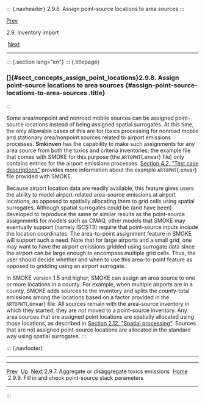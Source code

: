 ::: {.navheader}
2.9.8. Assign point-source locations to area sources
:::

[Prev](ch02s09s07.html) 

2.9. Inventory import

 [Next](ch02s09s09.html)

------------------------------------------------------------------------

::: {.section lang="en"}
::: {.titlepage}
<div>

<div>

### []{#sect_concepts_assign_point_locations}2.9.8. Assign point-source locations to area sources {#assign-point-source-locations-to-area-sources .title}

</div>

</div>
:::

Some area/nonpoint and nonroad mobile sources can be assigned
point-source locations instead of being assigned spatial surrogates. At
this time, the only allowable cases of this are for toxics processing
for nonroad mobile and stationary area/nonpoint sources related to
airport emissions processes. **Smkinven** has the capability to make
such assignments for any area source from both the toxics and criteria
inventories; the example file that comes with SMOKE for this purpose
(the `ARTOPNT`{.envar} file) only contains entries for the airport
emissions processes. [Section 4.2, "Test case
descriptions"](ch04s02.html "4.2. Test case descriptions") provides more
information about the example `ARTOPNT`{.envar} file provided with
SMOKE.

Because airport location data are readily available, this feature gives
users the ability to model airport-related area-source emissions at
airport locations, as opposed to spatially allocating them to grid cells
using spatial surrogates. Although spatial surrogates could be (and have
been) developed to reproduce the same or similar results as the
point-source assignments for models such as CMAQ, other models that
SMOKE may eventually support (namely ISCST3) require that point-source
inputs include the location coordinates. The area-to-point assignment
feature in SMOKE will support such a need. Note that for large airports
and a small grid, one may want to have the airport emissions gridded
using surrogate data since the airport can be large enough to encompass
multiple grid cells. Thus, the user should decide whether and when to
use this area-to-point feature as opposed to gridding using an airport
surrogate.

In SMOKE version 1.5 and higher, SMOKE can assign an area source to one
or more locations in a county. For example, when multiple airports are
in a county, SMOKE adds sources to the inventory and splits the
county-total emissions among the locations based on a factor provided in
the `ARTOPNT`{.envar} file. All sources remain with the area-source
inventory in which they started; they are not moved to a point-source
inventory. Any area sources that are assigned point locations are
spatially allocated using those locations, as described in
[Section 2.12, "Spatial
processing"](ch02s12.html "2.12. Spatial processing"). Sources that are
not assigned point-source locations are allocated in the standard way
using spatial surrogates.
:::

::: {.navfooter}

------------------------------------------------------------------------

  ---------------------------------------------------- -------------------- ---------------------------------------------------------
  [Prev](ch02s09s07.html)                               [Up](ch02s09.html)                                    [Next](ch02s09s09.html)
  2.9.7. Aggregate or disaggregate toxics emissions     [Home](index.html)     2.9.9. Fill in and check point-source stack parameters
  ---------------------------------------------------- -------------------- ---------------------------------------------------------
:::
